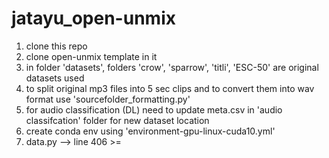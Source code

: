 # jatayu_open-unmix

1. clone this repo
2. clone open-unmix template in it
3. in folder 'datasets', folders 'crow', 'sparrow', 'titli', 'ESC-50' are original datasets used
4. to split original mp3 files into 5 sec clips and to convert them into wav format use 'sourcefolder_formatting.py'
5. for audio classification (DL) need to update meta.csv in 'audio classifcation' folder for new dataset location 
6. create conda env using 'environment-gpu-linux-cuda10.yml'
7. data.py --> line 406 >=
